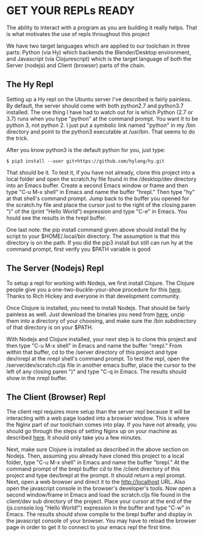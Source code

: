<h1>GET YOUR REPLs READY</h1>
<p>The ability to interact with a program as you are building it really helps.  That is what motivates the use of repls 
throughout this project</p>

<p>We have two target languages which are applied to our toolchain in three parts:  Python (via Hy) which backends the Blender/Desktop environment, and Javascript (via Clojurescript) which is the target language of both the Server (nodejs) and Client (browser) parts of the chain. </p>

<h2>The Hy Repl</h2>
<p>Setting up a Hy repl on the Ubuntu server I've described is fairly painless.  By default, the server should come with both python2.7 and python3.7 installed.  The one thing I have had to watch out for is which Python (2.7 or 3.7) runs when you type "python"
at the command prompt.  You want it to be python 3, not python 2.  I just put a symbolic link named "python" in my /bin directory and point to the python3 executable at /usr/bin.  That seems to do the trick.</p>

<p>After you know python3 is the default python for you, just type: </p> 
<pre><code>$ pip3 install --user git+https://github.com/hylang/hy.git </code></pre>

<p>That should be it.  To test it, if you have not already, clone this project into a local folder and open the scratch.hy file found in the /desktop/dev directory into an Emacs buffer. Create a second Emacs window or frame and then type "C-u M-x shell" in Emacs and name the buffer "hrepl." Then type "hy" at that shell's command prompt. Jump back to the buffer you opened for the scratch.hy file and place the cursor just to the right of the closing paren ")" of the (print "Hello World") expression and type "C-e" in Emacs. You hould see the results in the hrepl buffer.</p>

<p>One last note: the pip install command given above should install the hy script to your $HOME/.local/bin directory.  The assumption is that this directory is on the path.  If you did the pip3 install but still can run hy at the command prompt, first verify you $PATH variable is good</p>

<h2>The Server (Nodejs) Repl</h2>

<p>To setup a repl for working with Nodejs, we first install Clojure.  The Clojure people give you a one-two-buckle-your-shoe procedure 
for this <a href="https://clojure.org/guides/getting_started#_installation_on_linux">here</a>.  Thanks to Rich Hickey and everyone in that development community.  </p>

<p>Once Clojure is installed, you need to install Nodejs.  That should be fairly painless as well. Just download the binaries you need from <a href="https://nodejs.org/en/download/">here</a>, unzip them into a directory of your choosing, and make sure the /bin subdirectory of that directory is on your $PATH. </p>

<p>With Nodejs and Clojure installed, your next step is to clone this project and then type "C-u M-x shell" in Emacs and name the buffer 
"nrepl."  From within that buffer, cd to the /server directory of this project and type dev/nrepl at the nrepl shell's command prompt.  To test the repl, open the /server/dev/scratch.cljs file in another emacs buffer, place the cursor to the left of any closing paren ")" and type "C-q in Emacs.  The results should show in the nrepl buffer.</p>

<h2>The Client (Browser) Repl</h2>

<p>The client repl requires more setup than the server repl because it will be interacting with a web page loaded into a browser window.  This is where the Nginx part of our toolchain comes into play.  If you have not already, you should go through the steps of setting Nginx up on your machine as described <a href="https://github.com/tecumsehcommunications/StarlinkViewer/tree/master/server#installing-nginx">here</a>.  It should only take you a few minutes.</p>

Next, make sure Clojure is installed as described in the above section on Nodejs.  Then, assuming you already have cloned this project to a local folder, type "C-u M-x shell" in Emacs and name the buffer "brepl."  At the command prompt of the brepl buffer cd to the /client directory of this project and type dev/brepl at the prompt.  It should return a repl prompt.  Next, open a web browser and direct it to the <a href="http://localhost">http://localhost</a> URL.  Also open the javascript console in the browser's developer's tools.     Now open a second window/frame in Emacs and load the scratch.cljs file found in the client/dev sub directory of the project.  Place your cursor at the end of the (js.console.log "Hello World!") expression in the buffer and type "C-w" in Emacs.  The results should show compile to the brepl buffer and display in the javascript console of your browser.  You may have to reload the browser page in order to get it to connect to your emacs repl the first time.</p> 

